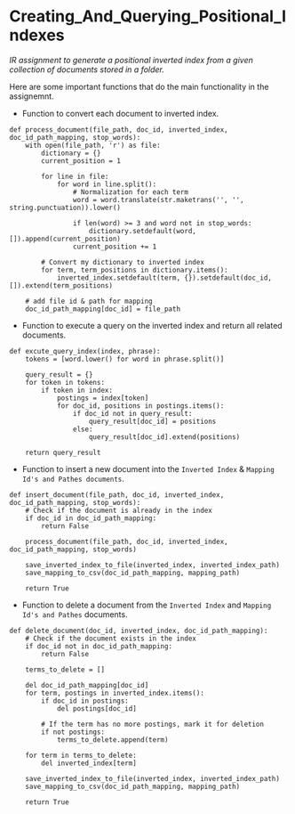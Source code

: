 # Creating_And_Querying_Positional_Indexes
*IR assignment to generate a positional inverted index from a given collection of documents stored in a folder.* <p>
Here are some important functions that do the main functionality in the assignemnt.

* Function to convert each document to inverted index.
```
def process_document(file_path, doc_id, inverted_index, doc_id_path_mapping, stop_words):
    with open(file_path, 'r') as file:
        dictionary = {} 
        current_position = 1

        for line in file:
            for word in line.split():
                # Normalization for each term
                word = word.translate(str.maketrans('', '', string.punctuation)).lower()

                if len(word) >= 3 and word not in stop_words:
                    dictionary.setdefault(word, []).append(current_position)
                current_position += 1

        # Convert my dictionary to inverted index
        for term, term_positions in dictionary.items():
            inverted_index.setdefault(term, {}).setdefault(doc_id, []).extend(term_positions)

    # add file id & path for mapping
    doc_id_path_mapping[doc_id] = file_path
```

* Function to execute a query on the inverted index and return all related documents.

```
def excute_query_index(index, phrase):
    tokens = [word.lower() for word in phrase.split()]

    query_result = {}
    for token in tokens:
        if token in index:
            postings = index[token]
            for doc_id, positions in postings.items():
                if doc_id not in query_result:
                    query_result[doc_id] = positions
                else:
                    query_result[doc_id].extend(positions)

    return query_result
```

* Function to insert a new document into the `Inverted Index` & `Mapping Id's and Pathes documents`.
```
def insert_document(file_path, doc_id, inverted_index, doc_id_path_mapping, stop_words):
    # Check if the document is already in the index
    if doc_id in doc_id_path_mapping:
        return False
    
    process_document(file_path, doc_id, inverted_index, doc_id_path_mapping, stop_words)
    
    save_inverted_index_to_file(inverted_index, inverted_index_path)
    save_mapping_to_csv(doc_id_path_mapping, mapping_path)
        
    return True
```

* Function to delete a document from the `Inverted Index` and `Mapping Id's and Pathes` documents.

```
def delete_document(doc_id, inverted_index, doc_id_path_mapping):
    # Check if the document exists in the index
    if doc_id not in doc_id_path_mapping:
        return False
    
    terms_to_delete = []

    del doc_id_path_mapping[doc_id]
    for term, postings in inverted_index.items():
        if doc_id in postings:
            del postings[doc_id]

        # If the term has no more postings, mark it for deletion
        if not postings:
            terms_to_delete.append(term)

    for term in terms_to_delete:
        del inverted_index[term]
                
    save_inverted_index_to_file(inverted_index, inverted_index_path)
    save_mapping_to_csv(doc_id_path_mapping, mapping_path)

    return True 
```
